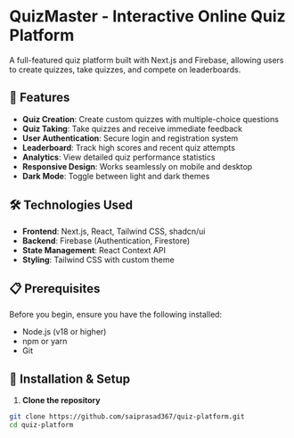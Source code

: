 # QuizMaster - Interactive Online Quiz Platform

A full-featured quiz platform built with Next.js and Firebase, allowing users to create quizzes, take quizzes, and compete on leaderboards.


## 🚀 Features

- **Quiz Creation**: Create custom quizzes with multiple-choice questions
- **Quiz Taking**: Take quizzes and receive immediate feedback
- **User Authentication**: Secure login and registration system
- **Leaderboard**: Track high scores and recent quiz attempts
- **Analytics**: View detailed quiz performance statistics
- **Responsive Design**: Works seamlessly on mobile and desktop
- **Dark Mode**: Toggle between light and dark themes

## 🛠️ Technologies Used

- **Frontend**: Next.js, React, Tailwind CSS, shadcn/ui
- **Backend**: Firebase (Authentication, Firestore)
- **State Management**: React Context API
- **Styling**: Tailwind CSS with custom theme

## 📋 Prerequisites

Before you begin, ensure you have the following installed:
- Node.js (v18 or higher)
- npm or yarn
- Git

## 🔧 Installation & Setup

1. **Clone the repository**

```bash
git clone https://github.com/saiprasad367/quiz-platform.git
cd quiz-platform

